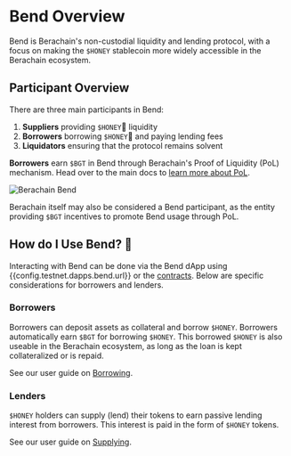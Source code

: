 <script setup>
  import config from '@berachain/config/constants.json';
</script>

# Bend Overview

Bend is Berachain's non-custodial liquidity and lending protocol, with a focus on making the `$HONEY` stablecoin more widely accessible in the Berachain ecosystem.

## Participant Overview

There are three main participants in Bend:

1. **Suppliers** providing `$HONEY`🍯 liquidity
2. **Borrowers** borrowing `$HONEY`🍯 and paying lending fees
3. **Liquidators** ensuring that the protocol remains solvent

**Borrowers** earn `$BGT` in Bend through Berachain's Proof of Liquidity (PoL) mechanism. Head over to the main docs to [learn more about PoL](https://docs.berachain.com/learn/what-is-proof-of-liquidity).

<a :href="config.testnet.dapps.bend.url">

![Berachain Bend](/assets/how-bend-works-2.png)

</a>

Berachain itself may also be considered a Bend participant, as the entity providing `$BGT` incentives to promote Bend usage through PoL.

## How do I Use Bend? 🤔

Interacting with Bend can be done via the Bend dApp using <a target="_blank" :href="config.testnet.dapps.bend.url">{{config.testnet.dapps.bend.url}}</a> or the [contracts](/developers/deployed-contracts). Below are specific considerations for borrowers and lenders.

### Borrowers

Borrowers can deposit assets as collateral and borrow `$HONEY`. Borrowers automatically earn `$BGT` for borrowing `$HONEY`. This borrowed `$HONEY` is also useable in the Berachain ecosystem, as long as the loan is kept collateralized or is repaid.

See our user guide on [Borrowing](/learn/guides/borrowing-and-repaying-honey).

### Lenders

`$HONEY` holders can supply (lend) their tokens to earn passive lending interest from borrowers. This interest is paid in the form of `$HONEY` tokens.

See our user guide on [Supplying](/learn/guides/supply-honey).
